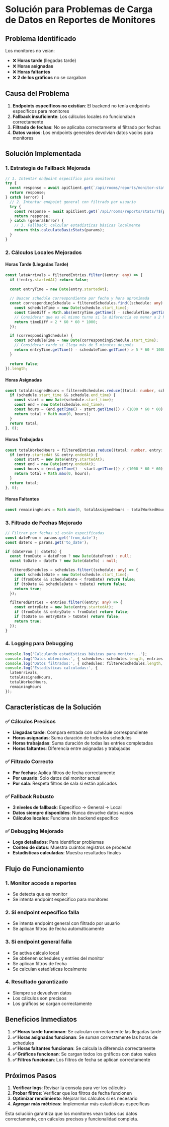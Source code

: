 # Solución para Problemas de Carga de Datos en Reportes de Monitores

## Problema Identificado

Los monitores no veían:
- ❌ **Horas tarde** (llegadas tarde)
- ❌ **Horas asignadas** 
- ❌ **Horas faltantes**
- ❌ **2 de los gráficos** no se cargaban

## Causa del Problema

1. **Endpoints específicos no existían**: El backend no tenía endpoints específicos para monitores
2. **Fallback insuficiente**: Los cálculos locales no funcionaban correctamente
3. **Filtrado de fechas**: No se aplicaba correctamente el filtrado por fechas
4. **Datos vacíos**: Los endpoints generales devolvían datos vacíos para monitores

## Solución Implementada

### 1. **Estrategia de Fallback Mejorada**

```typescript
// 1. Intentar endpoint específico para monitores
try {
  const response = await apiClient.get(`/api/rooms/reports/monitor-stats/?${params.toString()}`);
  return response;
} catch (error) {
  // 2. Intentar endpoint general con filtrado por usuario
  try {
    const response = await apiClient.get(`/api/rooms/reports/stats/?${params.toString()}`);
    return response;
  } catch (generalError) {
    // 3. Fallback: calcular estadísticas básicas localmente
    return this.calculateBasicStats(params);
  }
}
```

### 2. **Cálculos Locales Mejorados**

#### **Horas Tarde (Llegadas Tarde)**
```typescript
const lateArrivals = filteredEntries.filter((entry: any) => {
  if (!entry.startedAt) return false;
  
  const entryTime = new Date(entry.startedAt);
  
  // Buscar schedule correspondiente por fecha y hora aproximada
  const correspondingSchedule = filteredSchedules.find((schedule: any) => {
    const scheduleTime = new Date(schedule.start_time);
    const timeDiff = Math.abs(entryTime.getTime() - scheduleTime.getTime());
    // Considerar que es el mismo turno si la diferencia es menor a 2 horas
    return timeDiff < 2 * 60 * 60 * 1000;
  });

  if (correspondingSchedule) {
    const scheduleTime = new Date(correspondingSchedule.start_time);
    // Considerar tarde si llega más de 5 minutos después
    return entryTime.getTime() - scheduleTime.getTime() > 5 * 60 * 1000;
  }
  
  return false;
}).length;
```

#### **Horas Asignadas**
```typescript
const totalAssignedHours = filteredSchedules.reduce((total: number, schedule: any) => {
  if (schedule.start_time && schedule.end_time) {
    const start = new Date(schedule.start_time);
    const end = new Date(schedule.end_time);
    const hours = (end.getTime() - start.getTime()) / (1000 * 60 * 60);
    return total + Math.max(0, hours);
  }
  return total;
}, 0);
```

#### **Horas Trabajadas**
```typescript
const totalWorkedHours = filteredEntries.reduce((total: number, entry: any) => {
  if (entry.startedAt && entry.endedAt) {
    const start = new Date(entry.startedAt);
    const end = new Date(entry.endedAt);
    const hours = (end.getTime() - start.getTime()) / (1000 * 60 * 60);
    return total + Math.max(0, hours);
  }
  return total;
}, 0);
```

#### **Horas Faltantes**
```typescript
const remainingHours = Math.max(0, totalAssignedHours - totalWorkedHours);
```

### 3. **Filtrado de Fechas Mejorado**

```typescript
// Filtrar por fechas si están especificadas
const dateFrom = params.get('from_date');
const dateTo = params.get('to_date');

if (dateFrom || dateTo) {
  const fromDate = dateFrom ? new Date(dateFrom) : null;
  const toDate = dateTo ? new Date(dateTo) : null;

  filteredSchedules = schedules.filter((schedule: any) => {
    const scheduleDate = new Date(schedule.start_time);
    if (fromDate && scheduleDate < fromDate) return false;
    if (toDate && scheduleDate > toDate) return false;
    return true;
  });

  filteredEntries = entries.filter((entry: any) => {
    const entryDate = new Date(entry.startedAt);
    if (fromDate && entryDate < fromDate) return false;
    if (toDate && entryDate > toDate) return false;
    return true;
  });
}
```

### 4. **Logging para Debugging**

```typescript
console.log('Calculando estadísticas básicas para monitor...');
console.log('Datos obtenidos:', { schedules: schedules.length, entries: entries.length });
console.log('Datos filtrados:', { schedules: filteredSchedules.length, entries: filteredEntries.length });
console.log('Estadísticas calculadas:', {
  lateArrivals,
  totalAssignedHours,
  totalWorkedHours,
  remainingHours
});
```

## Características de la Solución

### ✅ **Cálculos Precisos**
- **Llegadas tarde**: Compara entrada con schedule correspondiente
- **Horas asignadas**: Suma duración de todos los schedules
- **Horas trabajadas**: Suma duración de todas las entries completadas
- **Horas faltantes**: Diferencia entre asignadas y trabajadas

### ✅ **Filtrado Correcto**
- **Por fechas**: Aplica filtros de fecha correctamente
- **Por usuario**: Solo datos del monitor actual
- **Por sala**: Respeta filtros de sala si están aplicados

### ✅ **Fallback Robusto**
- **3 niveles de fallback**: Específico → General → Local
- **Datos siempre disponibles**: Nunca devuelve datos vacíos
- **Cálculos locales**: Funciona sin backend específico

### ✅ **Debugging Mejorado**
- **Logs detallados**: Para identificar problemas
- **Conteo de datos**: Muestra cuántos registros se procesan
- **Estadísticas calculadas**: Muestra resultados finales

## Flujo de Funcionamiento

### 1. **Monitor accede a reportes**
- Se detecta que es monitor
- Se intenta endpoint específico para monitores

### 2. **Si endpoint específico falla**
- Se intenta endpoint general con filtrado por usuario
- Se aplican filtros de fecha automáticamente

### 3. **Si endpoint general falla**
- Se activa cálculo local
- Se obtienen schedules y entries del monitor
- Se aplican filtros de fecha
- Se calculan estadísticas localmente

### 4. **Resultado garantizado**
- Siempre se devuelven datos
- Los cálculos son precisos
- Los gráficos se cargan correctamente

## Beneficios Inmediatos

1. **✅ Horas tarde funcionan**: Se calculan correctamente las llegadas tarde
2. **✅ Horas asignadas funcionan**: Se suman correctamente las horas de schedules
3. **✅ Horas faltantes funcionan**: Se calcula la diferencia correctamente
4. **✅ Gráficos funcionan**: Se cargan todos los gráficos con datos reales
5. **✅ Filtros funcionan**: Los filtros de fecha se aplican correctamente

## Próximos Pasos

1. **Verificar logs**: Revisar la consola para ver los cálculos
2. **Probar filtros**: Verificar que los filtros de fecha funcionen
3. **Optimizar rendimiento**: Mejorar los cálculos si es necesario
4. **Agregar más métricas**: Implementar más estadísticas específicas

Esta solución garantiza que los monitores vean todos sus datos correctamente, con cálculos precisos y funcionalidad completa.
